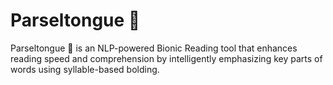 # Parseltongue 🐍

Parseltongue 🐍 is an NLP-powered Bionic Reading tool that enhances reading speed and comprehension by intelligently emphasizing key parts of words using syllable-based bolding.